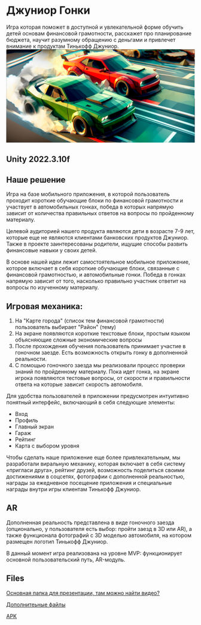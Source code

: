 # Джуниор Гонки

Игра которая поможет в доступной и увлекательной форме обучить детей основам финансовой грамотности, расскажет про планирование бюджета, научит разумному обращению с деньгами и привлечет внимание к продуктам Тинькофф Джуниор.
![Poster](Images/Racing.png)

## Unity 2022.3.10f


## Наше решение

Игра на базе мобильного приложения, в которой пользователь проходит короткие обучающие блоки по финансовой грамотности и участвует в автомобильных гонках, победа в которых напрямую зависит от количества правильных ответов на вопросы по пройденному материалу.

Целевой аудиторией нашего продукта являются дети в возрасте 7-9 лет, которые еще не являются клиентами банковских продуктов Джуниор. Также в проекте заинтересованы родители, ищущие способы развить финансовые навыки у своих детей.

В основе нашей идеи лежит самостоятельное мобильное приложение, которое включает в себя короткие обучающие блоки, связанные с финансовой грамотностью, и автомобильные гонки. Победа в гонках напрямую зависит от того, насколько правильно участник ответит на вопросы по изученному материалу.
## Игровая механика:
1. На "Карте города" (список тем финансовой грамотности) пользователь выбирает "Район" (тему)
2. На экране появляются короткие текстовые блоки, простым языком объясняющие сложные экономические вопросы
3. После прохождения обучения пользователь принимает участие в гоночном заезде. Есть возможность открыть гонку в дополненной реальности. 
4. С помощью гоночного заезда мы реализовали процесс проверки знаний по пройденному материалу. Пока идет гонка, на экране игрока появляются тестовые вопросы, от скорости и правильности ответа на которые зависит скорость автомобиля.

Для удобства пользователей в приложении предусмотрен интуитивно понятный интерфейс, включающий в себя следующие элементы:
- Вход
- Профиль
- Главный экран
- Гараж
- Рейтинг
- Карта с выбором уровня

Чтобы сделать наше приложение еще более привлекательным, мы разработали виральную механику, которая включает в себя систему «пригласи друга», рейтинг друзей, возможность поделиться своими достижениями в соцсетях, фотографии с дополненной реальностью, награды за ежедневное посещение приложения и специальные награды внутри игры клиентам Тинькофф Джуниор.

## AR
Дополненная реальность представлена в виде гоночного заезда (опционально, у пользователя есть выбор: пройти заезд в 3D или AR), а также функционала фотографий с 3D моделью автомобиля, на котором размещен логотип Тинькофф Джуниор.

В данный момент игра реализована на уровне MVP: функционирует основной пользовательский путь, AR-модуль.

## Files
[Основная папка для презентации, там можно найти видео?](https://drive.google.com/drive/folders/1eEaLmyy1bZEoiSpS9sLTdUyK0duXJ2_A?usp=sharing)

[Дополнитеьные файлы](https://drive.google.com/drive/folders/1MhioJNCxB93a62FJZCFRl26M_muvKg35?usp=sharing)

[APK](https://github.com/Dream-Wood/AR-Car-Racing/releases)
